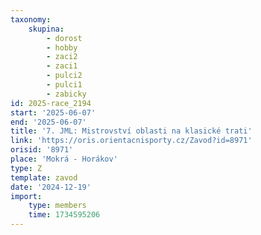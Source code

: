 ```yaml
---
taxonomy:
    skupina:
        - dorost
        - hobby
        - zaci2
        - zaci1
        - pulci2
        - pulci1
        - zabicky
id: 2025-race_2194
start: '2025-06-07'
end: '2025-06-07'
title: '7. JML: Mistrovství oblasti na klasické trati'
link: 'https://oris.orientacnisporty.cz/Zavod?id=8971'
orisid: '8971'
place: 'Mokrá - Horákov'
type: Z
template: zavod
date: '2024-12-19'
import:
    type: members
    time: 1734595206
---
```


